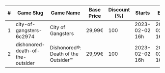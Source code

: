 |#|Game Slug|Game Name|Base Price|Discount (%)|Starts|Ends|
|---|---|---|---|---|---|---|
|1|city-of-gangsters-6c2974|City of Gangsters|29,99€|100|2023-02-02 16h|2023-02-09 16h|
|2|dishonored-death-of-the-outsider|Dishonored®: Death of the Outsider™|29,99€|100|2023-02-02 16h|2023-02-09 16h|
